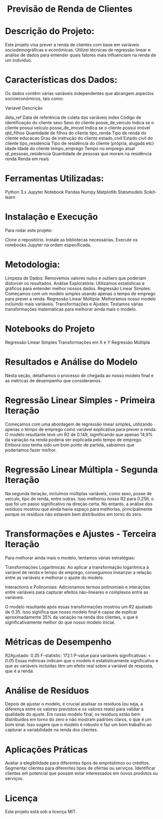 # ﻿ Previsão de Renda de Clientes


# Descrição do Projeto:
Este projeto visa prever a renda de clientes com base em variáveis sociodemográficas e econômicas. Utilizei técnicas de regressão linear e análise de dados para entender quais fatores mais influenciam na renda de um indivíduo.

# Características dos Dados:
Os dados contêm várias variáveis independentes que abrangem aspectos socioeconômicos, tais como:

Variavel	              Descrição

data_ref	              Data de referência de coleta das variáveis
index	                  Código de identificação do cliente
sexo	                  Sexo do cliente
posse_de_veiculo	      Indica se o cliente possui veículo
posse_de_imovel	        Indica se o cliente possui imóvel
qtd_filhos	            Quantidade de filhos do cliente
tipo_renda	            Tipo de renda do cliente
educacao	              Grau de instrução do cliente
estado_civil	          Estado civil do cliente
tipo_residencia	        Tipo de residência do cliente (própria, alugada etc)
idade	                  Idade do cliente
tempo_emprego	          Tempo no emprego atual
qt_pessoas_residencia	  Quantidade de pessoas que moram na residência
renda	                  Renda em reais


# Ferramentas Utilizadas:
Python 3.x
Jupyter Notebook
Pandas
Numpy
Matplotlib
Statsmodels
Scikit-learn

# Instalação e Execução
Para rodar este projeto:

Clone o repositório.
Instale as bibliotecas necessárias.
Execute os notebooks Jupyter na ordem especificada.

# Metodologia:
Limpeza de Dados: Removemos valores nulos e outliers que poderiam distorcer os resultados.
Análise Exploratória: Utilizamos estatísticas e gráficos para entender melhor nossos dados.
Regressão Linear Simples: Começamos com um modelo simples usando apenas o tempo de emprego para prever a renda.
Regressão Linear Múltipla: Melhoramos nosso modelo incluindo mais variáveis.
Transformações e Ajustes: Testamos várias transformações matemáticas para melhorar ainda mais o modelo.

# Notebooks do Projeto
Regressão Linear Simples
Transformações em X e Y
Regressão Múltipla

# Resultados e Análise do Modelo
Nesta seção, detalhamos o processo de chegada ao nosso modelo final e as métricas de desempenho que consideramos.

# Regressão Linear Simples - Primeira Iteração
Começamos com uma abordagem de regressão linear simples, utilizando apenas o tempo de emprego como variável explicativa para prever a renda. O modelo resultante teve um R2 de 0.149, significando que apenas 14,9% da variação na renda poderia ser explicada pelo tempo de emprego. Embora isso tenha sido um bom ponto de partida, sabíamos que poderíamos fazer melhor.

# Regressão Linear Múltipla - Segunda Iteração
Na segunda iteração, incluímos múltiplas variáveis, como sexo, posse de veículo, tipo de renda, entre outras. Isso melhorou nosso R2 para 0.256, o que foi um passo significativo na direção certa. No entanto, a análise dos resíduos mostrou que ainda havia espaço para melhorias, principalmente porque os resíduos não estavam bem distribuídos em torno do zero.

# Transformações e Ajustes - Terceira Iteração
Para melhorar ainda mais o modelo, tentamos várias estratégias:

Transformações Logarítmicas: Ao aplicar a transformação logarítmica à variável de renda e tempo de emprego, conseguimos linearizar a relação entre as variáveis e melhorar o ajuste do modelo.

Interactions e Polinomiais: Adicionamos termos polinomiais e interações entre variáveis para capturar efeitos não-lineares e complexos entre as variáveis.

O modelo resultante após essas transformações mostrou um R2 ajustado de 0.35. Isso significa que nosso modelo final é capaz de explicar aproximadamente 35% da variação na renda dos clientes, o que é significativamente melhor do que nosso modelo inicial.

# Métricas de Desempenho 
R2Ajustado: 0.35
F-statistic: 172.1
P-value para variáveis significativas: < 0.05
Essas métricas indicam que o modelo é estatisticamente significativo e que as variáveis incluídas têm um efeito real sobre a variável de resposta, que é a renda.

# Análise de Resíduos
Depois de ajustar o modelo, é crucial analisar os resíduos (ou seja, a diferença entre os valores previstos e os valores reais) para validar a qualidade do ajuste. Em nosso modelo final, os resíduos estão bem distribuídos em torno do zero e não mostram padrões claros, o que é um bom sinal. Isso sugere que o modelo é robusto e faz um bom trabalho ao capturar a variabilidade na renda dos clientes.

# Aplicações Práticas

Avaliar a elegibilidade para diferentes tipos de empréstimos ou créditos.
Segmentar clientes para diferentes tipos de ofertas ou serviços.
Identificar clientes em potencial que possam estar interessados em novos produtos ou serviços.

# Licença
Este projeto está sob a licença MIT.
